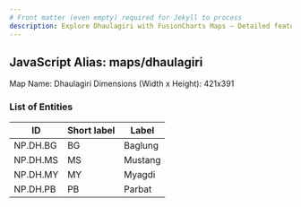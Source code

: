 ```yaml
---
# Front matter (even empty) required for Jekyll to process
description: Explore Dhaulagiri with FusionCharts Maps – Detailed features for seamless integration. Try now & enhance your data visualization today! 
---
```


## JavaScript Alias: maps/dhaulagiri

Map Name: Dhaulagiri
Dimensions (Width x Height): 421x391






### List of Entities

ID | Short label | Label
---|---|---|
NP.DH.BG|BG|Baglung
NP.DH.MS|MS|Mustang
NP.DH.MY|MY|Myagdi
NP.DH.PB|PB|Parbat